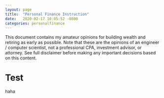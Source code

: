 ```yaml
---
layout: page
title:  "Personal Finance Instruction"
date:   2020-02-17 10:05:52 -0800
categories: personalfinance
---
```


This document contains my amateur opinions for building wealth and retiring as early as possible.  Note that these are the opinions of an engineer / computer scientist, not a professional CPA, investment advisor, or attorney.  See full disclaimer before making any important decisions based on this content.

# Test

haha